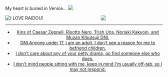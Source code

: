 My heart is buried in Venice... <img src="https://kingcrimson.crd.co/assets/images/gallery30/de27440c.gif?v=d93b4021" data-canonical-src="https://kingcrimson.crd.co/assets/images/gallery30/de27440c.gif?v=d93b4021" style="max-width: 100%;"></a> <svg class="octicon octicon-link" viewBox="0 0 16 16" version="1.1" width="16" height="16" aria-hidden="true">
</path></svg></h1>
 <div align="center" dir="auto"> <img src="https://files.catbox.moe/1drvcm.png" align="left" alt="I LOVE RAIDOU!" data-canonical-src="https://64.media.tumblr.com/8724be6bad564b50c18cea15dc0fc187/tumblr_n1xhlf8rAo1ttjo3ko1_r1_250.gifv" style="max-width: 100%;"></a> <p dir="auto"><animated-image data-catalyst=""><a target="_blank" rel="noopener noreferrer nofollow" href="https://kingcrimson.crd.co/assets/images/gallery11/2fbbf459.jpg?v=d93b4021" data-target="animated-image.originalLink"> <img src="https://kingcrimson.crd.co/assets/images/gallery11/2fbbf459.jpg?v=d93b4021" data-canonical-src="https://kingcrimson.crd.co/assets/images/gallery11/2fbbf459.jpg?v=d93b4021" style="max-width: 100%; display: inline-block;" data-target="animated-image.originalImage"></a>  <img src="https://kingcrimson.crd.co/assets/images/gallery11/b1146c7b.jpg?v=d93b4021"
      <span class="AnimatedImagePlayer" data-target="animated-image.player" hidden="">
        <a data-target="animated-image.replacedLink" class="AnimatedImagePlayer-images" href="https://kingcrimson.crd.co/assets/images/gallery11/2fbbf459.jpg?v=d93b4021" target="_blank">
 <hr>
  <ul dir="auto">
  <li> Kins of Caesar Zeppeli, Risotto Nero, Trish Una, Noriaki Kakyoin, and  Muzan Kibutsuji DNI. </li>
    <li> DNI Anyone under 17, I am an adult, I don't see a reason for me to befriend children. </li>
    <li> I don't care about any of your petty drama, go find someone else who does. </li>
    <li> I don't mind people sitting with me, keep in mind I'm usually off-tab, so I may not respond. </li>
  </ul>
